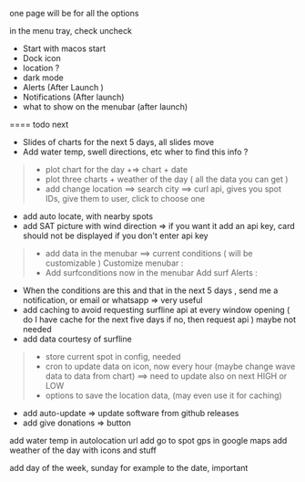  one page will be for all the options 

 in the menu tray, check uncheck 
 - Start with macos start
 - Dock icon
 - location ? 
 - dark mode 
 - Alerts (After Launch )
 - Notifications (After launch)
 - what to show on the menubar (after launch)

==== todo next

- Slides of charts for the next 5 days, all slides move 
- Add water temp, swell directions, etc wher to find this info ? 


> - plot chart for the day +=> chart + date 
> - plot three charts + weather of the day ( all the data you can get )
> - add change location ==> search city ==> curl api, gives you spot IDs, give them to user, click to choose one 
- add auto locate, with nearby spots
- add SAT picture with wind direction => if you want it add an api key, card should not be displayed if you don't enter api key 
> - add data in the menubar ==> current conditions ( will be customizable )
> Customize menubar :
  > - Add surfconditions now in the menubar 
Add surf Alerts : 
- When the conditions are this and that in the next 5 days , send me a notification, or email or whatsapp => very useful 
- add caching to avoid requesting surfline api at every window opening ( do I have cache for the next five days if no, then request api ) maybe not needed 
- add data courtesy of surfline

> - store current spot in config, needed 
> - cron to update data on icon, now every hour (maybe change wave data to data from chart)
==> need to update also on next HIGH or LOW 
> - options to save the location data, (may even use it for caching)
- add auto-update => update software from github releases 
- add give donations => button 

add water temp in autolocation url
add go to spot gps in google maps
add weather of the day with icons and stuff 

add day of the week, sunday for example to the date, important 
